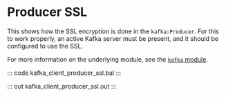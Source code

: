 # Producer SSL

This shows how the SSL encryption is done in the `kafka:Producer`. For this to work properly, an active Kafka server must be present, and it should be configured to use the SSL.

For more information on the underlying module, see the [`kafka` module](https://lib.ballerina.io/ballerinax/kafka/latest).

::: code kafka_client_producer_ssl.bal :::

::: out kafka_client_producer_ssl.out :::
